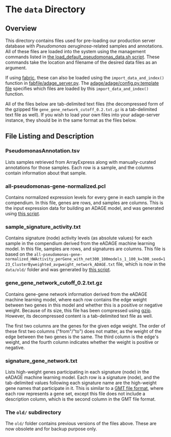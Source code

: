 # The `data` Directory

## Overview

This directory contains files used for pre-loading our production server
database with *Pseudomonas aeruginosa*-related samples and annotations. All of
these files are loaded into the system using the management commands listed in
[the load_default_pseudomonas_data.sh script](https://github.com/greenelab/adage-server/blob/master/load_default_pseudomonas_data.sh).
These commands take the location and filename of the desired data files as
an argument.

If using [fabric](http://www.fabfile.org/), these can also be loaded using the
`import_data_and_index()` function in
[fabfile/adage_server.py](https://github.com/greenelab/adage-server/blob/master/fabfile/adage_server.py).
The
[adage/adage/config.py.template file](https://github.com/greenelab/adage-server/blob/master/adage/adage/config.py.template)
specifies which files are loaded by this `import_data_and_index()` function.

All of the files below are tab-delimited text files (the decompressed form
of the gzipped file `gene_gene_network_cutoff_0.2.txt.gz` is a tab-delimited
text file as well). If you wish to load your own files into your adage-server
instance, they should be in the same format as the files below.

## File Listing and Description

### **PseudomonasAnnotation.tsv**
  Lists samples retrieved from ArrayExpress along with manually-curated
  annotations for those samples. Each row is a sample, and the columns
  contain information about that sample.

### **all-pseudomonas-gene-normalized.pcl**
  Contains normalized expression levels for every gene in each sample in
  the compendium. In this file, genes are rows, and samples are columns.
  This is the input expression data for building an ADAGE model, and was
  generated using
  [this script](https://bitbucket.org/greenelab/eadage/src/tip/data_collection/data_collection.sh).

### **sample_signature_activity.txt**
  Contains signature (node) activity levels (as absolute values) for each
  sample in the compendium derived from the eADAGE machine learning model.
  In this file, samples are rows, and signatures are columns. This file is
  based on the
  `all-pseudomonas-gene-normalized_HWActivity_perGene_with_net300_100models_1_100_k=300_seed=123_ClusterByweighted_avgweight_network_ADAGE.txt`
  file, which is now in the `data/old/` folder and was generated by
  [this script](https://bitbucket.org/greenelab/eadage/src/tip/node_interpretation/write_HWactivity.R).

### **gene_gene_network_cutoff_0.2.txt.gz**
  Contains gene-gene network information derived from the eADAGE machine
  learning model, where each row contains the edge weight between two genes
  in this model and whether this is a positive or negative weight. Because
  of its size, this file has been compressed using
  [gzip](http://www.gzip.org/). However, its decompressed content is a
  tab-delimited text file as well. 

  The first two columns are the genes for the given edge weight. The order of
  these first two columns ("from"/"to") does not matter, as the weight of the
  edge between the two genes is the same. The third column is the edge's
  weight, and the fourth column indicates whether the weight is positive or
  negative.

### **signature_gene_network.txt**
  Lists high-weight genes participating in each signature (node) in the eADAGE
  machine learning model. Each row is a signature (node), and the tab-delimited
  values following each signature name are the high-weight gene names that
  participate in it. This is similar to a
  [GMT file format](http://software.broadinstitute.org/cancer/software/genepattern/file-formats-guide#GMT),
  where each row represents a gene set, except this file does not include a
  description column, which is the second column in the GMT file format.

### **The `old/` subdirectory**
  The `old/` folder contains previous versions of the files above. These are
  now obsolete and for backup purpose only.
